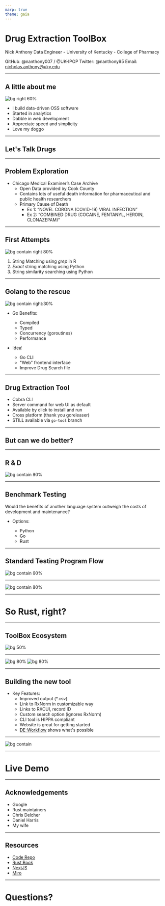 ```yaml
---
marp: true
theme: gaia
---
```


<!-- TODO: cite images when using for larger audience -->

<style>
    :root {
      background-color: white
    }
</style>

# Drug Extraction ToolBox

Nick Anthony
Data Engineer - University of Kentucky - College of Pharmacy

GitHub: @nanthony007 / @UK-IPOP
Twitter: @nanthony95
Email: nicholas.anthony@uky.edu

---

## A little about me

![bg right 60%](./imgs/kingsley.jpg)

- I build data-driven OSS software
- Started in analytics
- Dabble in web development
- Appreciate speed and simplicity
- Love my doggo

---

<!-- _class: lead -->

## Let's Talk Drugs

<!-- Like I said I work at COP so most of the projects I work on are related
in some way/shape/form to pharmaceuticals, the opioid epidemic, or medical
health records data.  -->

---

## Problem Exploration

- Chicago Medical Examiner’s Case Archive
  - Open Data provided by Cook County
  - Contains lots of useful death information for pharmaceutical and public health researchers
  - Primary Cause of Death
    - Ex 1: “NOVEL CORONA (COVID-19) VIRAL INFECTION”
    - Ex 2: “COMBINED DRUG (COCAINE, FENTANYL, HEROIN, CLONAZEPAM)"

<!-- Researchers want to know a unique list of drugs to monitor opioid crisis
Researcher has specific drug list of interest
What do we do? -->

---

## First Attempts

![bg contain right 80%](./imgs/str-sim.JPG)

1. String Matching using _grep_ in R
2. _Exact_ string matching using Python
3. String similarity searching using Python

<!--
These had numerous problems.

- # 1
  - Not portable
  - Introduce misspellings manually
  - Error prone
  - Slow, slow, slow
- # 2
  - A little faster
  - More tedious development
  - Implemented `Drug Search` File

Around this time we were building the regex model using JaroWinkler string similarity calculation.
For those of you who don’t know, SS is how close one string is to another, usually measured in a ratio of 0-1, 1 being a perfect match.

- # 3
  - HOURS to search

-->

---


## Golang to the rescue

![bg contain right:30%](./imgs/drug-search-file.png)

- Go Benefits:

  - Compiled
  - Typed
  - Concurrency (goroutines)
  - Performance

- Idea!
  - Go CLI
  - "Web" frontend interface
  - Improve Drug Search file

<!--
Go provided improved performance from ~2 hours down to a few minutes.

Drug Info file expanded to include tags.

-->

---

## Drug Extraction Tool

- Cobra CLI
- Server command for web UI as default
- Available by click to install and run
- Cross platform (thank you goreleaser)
- STILL available via `go-tool` branch

<!--
NOTES
-->

---

<!-- _class: lead -->

## But can we do better?

<!--
Well sure…

It could always be faster…
What if we didn’t use a custom file for one researcher’s needs but made a flexible search system to serve many researchers
	-> That is going to need a nice UI
	-> Install process was easy but not straightforward, usage involved running a weird looking exe app…
	-> Better output
	-> PHI compliance

What about searching beyond uni-grams?

-->

---

## R & D

![bg contain 80%](./imgs/workshop.png)

---

## Benchmark Testing

Would the benefits of another language system outweigh the costs of development and maintenance?

- Options:

  - Python
  - Go
  - Rust

<!--
Available on `perf-comp` branch on github.

Rules:
	External dependencies allowed, we don’t care about artifact size.
	Fast, but reasonable development time.
	Same implementation, different language.
	No “speed” libraries (i.e. python libraries relying on C)
	MUST use external libs for algorithm implementation
	Must be compared using same drug list.
	Must use same search list (~60k records from Chicago ME)
  Utilize docker for all runs

Interfaces:
  Web
  CLI
  Package
-->

---

## Standard Testing Program Flow

![bg contain 60%](./imgs/data-flow.jpeg)

<!--
Drug search terms come from an rx-class-id
Custom search terms is '|'-separated word list

Scan target column using specified algorithm and filter for matches based on threshold/limits

Output matched word, source word, algorithm used, similarity, distance (if appropriate)
-->

---

![bg contain 80%](./imgs/benchmarks_chart.png)

<!--
Python
~150 lines
Go
~270 lines
Rust
~260 lines

~145 million iterations on only ~55k records with SHORT
text records


A few notes here:
Python is slow
Rust fastest

This matches what we know regarding performance

-->

---

<!-- _class: lead -->

# So Rust, right?

<!--

Revisiting problem definition made it not quite so easy... -->

---

## ToolBox Ecosystem

![bg 50%](./imgs/ecosystem.png)

<!--

IDEAL: Web App enabled via Web Assembly (wasm) = native rust performance in the browser

Cargo crate for CLI (cargo install)
Core crate library for devs will be the standard program from testing
-->

---

![bg 80%](./imgs/jamstack.png)
![bg 80%](./imgs/ferris.png)

<!-- Rust
NextJS
WebAssembly
-->

---

## Building the new tool

- Key Features:
  - Improved output (\*.csv)
  - Link to RxNorm in customizable way
  - Links to RXCUI, record ID
  - Custom search option (ignores RxNorm)
  - CLI tool is HIPPA compliant
  - Website is great for getting started
  - [DE-Workflow](https://github.com/UK-IPOP/drug-extraction/tree/main/de-workflow) shows what's possible

<!--
Improved on features needed from previous go tool.

Extend the base tool as needed for our use case.

RxNorm great for some use cases, but opioid research involves illicit substances so we also needed custom search, hence de-workflow.
-->

---

<!-- _class: lead -->

![bg contain](imgs/program-flow.jpeg)

---

<!-- _class: lead -->

# Live Demo

---

## Acknowledgements

- Google
- Rust maintainers
- Chris Delcher
- Daniel Harris
- My wife

<!--
Google for their search engine. (stack overflow)

Rust maintainers for their amazing language and documentation.

Chris for having a need for such a useful tool. (if I ever make anything cool that you use or like, it’s probably because he needed it for something)

Daniel for providing technical guidance and wisdom.

My wife for patience when I’m smashing my head against the Rust compiler.
-->

---

## Resources

- [Code Repo](https://github.com/UK-IPOP/drug-extraction)
- [Rust Book](https://doc.rust-lang.org/book/)
- [NextJS](https://nextjs.org)
- [Miro](https://miro.com/app/)

---

<!-- _class: lead -->

# Questions?

